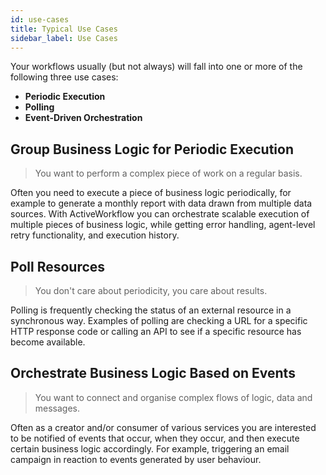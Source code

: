 ```yaml
---
id: use-cases
title: Typical Use Cases
sidebar_label: Use Cases
---
```


Your workflows usually (but not always) will fall into one or more of the following three use cases:

- **Periodic Execution**
- **Polling**
- **Event-Driven Orchestration**

## Group Business Logic for Periodic Execution

> You want to perform a complex piece of work on a regular basis.

Often you need to execute a piece of business logic periodically, for example to generate a monthly report with data drawn from multiple data sources. With ActiveWorkflow you can orchestrate scalable execution of multiple pieces of business logic, while getting error handling, agent-level retry functionality, and execution history.


## Poll Resources

> You don't care about periodicity, you care about results.

Polling is frequently checking the status of an external resource in a synchronous way. Examples of polling are checking a URL for a specific HTTP response code or calling an API to see if a specific resource has become available.


## Orchestrate Business Logic Based on Events

> You want to connect and organise complex flows of logic, data and messages.

Often as a creator and/or consumer of various services you are interested to be notified of events that occur, when they occur, and then execute certain business logic accordingly. For example, triggering an email campaign in reaction to events generated by user behaviour.
